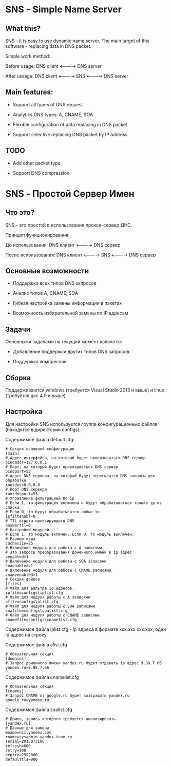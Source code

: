 # SNS - Simple Name Server

## What this?

SNS - it is easy to use dynamic name server. The main target of this software - replacing data in DNS packet.

Simple work method:

Before usage:
DNS client <----> DNS server

After ussage:
DNS client <----> SNS <----> DNS server

## Main features:

* Support all types of DNS request

* Analytics DNS types: A, CNAME, SOA

* Flexible configuration of data replacing in DNS packet

* Support selective replacing DNS packet by IP address

## TODO

* Add other packet type

* Support DNS compression

# SNS - Простой Сервер Имен

## Что это?

SNS - это простой в использовании прокси-сервер ДНС.

Принцип функционирования:

До использования:
DNS клиент <----> DNS сервер

После использования:
DNS клиент <----> SNS <----> DNS сервер

## Основные возможности

* Поддержка всех типов DNS запросов

* Анализ типов A, CNAME, SOA

* Гибкая настройка замены информации в пакетах

* Возможность избирательной замены по IP адресам

## Задачи

Основными задачами на текущий момент являются:

* Добавление поддержки других типов DNS запросов

* Поддержка компрессии

## Сборка

Поддерживаются windows (требуется Visual Studio 2013 и выше) и linux (требуется gcc 4.9 и выше)

## Настройка

Для настройки SNS используется группа конфигурационных файлов (находятся в директории configs).

Содержимое файла default.cfg:

    # Секция основной конфигурации
    [main]
    # Адрес интерфейса, на который будет привязываться DNS сервер
    bindaddr=127.0.0.1
    # Порт, на который будет привязываться DNS сервер
    bindport=53
    # Адрес DNS сервера, на который будут пересылатся DNS запросы для обработки
    rootdns=8.8.8.8
    # Порт DNS сервера
    rootdnsport=53
    # Управление фильтрацией по ip 
    # Если 1, то фильтрация включена и будут обрабатываться только ip из списка
    # Если 0, то будут обрабатыватся любые ip
    ipfiltenabl=0
    # TTL ответа проксирующего DNS
    answerttl=0
    # Настройки модулей
    # Если 1, то модуль включен. Если 0, то модуль выключен.
    # Размер кэша
    cachesize=25
    # Включение модуля для работы с A записями
    # Это запросы преобразования доменного имени в ip адрес
    aenabled=1
    # Включение модуля для работы с SOA записями
    soaenabled=1
    # Включение модуля для работы с CNAME записями
    cnameenabled=1
    # Секция файлов
    [files]
    # Файл для фильтра ip адресов.
    ipfile=configs\iplist.cfg
    # Файл для модуля работы с A записями
    afile=configs\alist.cfg
    # Файл для модуля работы с SOA записями
    soafile=configs\soalist.cfg
    # Файл для модуля работы с CNAME записями
    cnamefile=configs\cnamelist.cfg

Содержимое файла iplist.cfg - ip адреса в формате xxx.xxx.xxx.xxx, один ip адрес на строку

Содержимое файла alist.cfg

    # Обязательная секция
    [domains]
    # Запрос доменного имени yandex.ru будет отдавать ip адрес 9.88.7.66
    yandex.ru=9.88.7.66

Содержимое файла cnamelist.cfg

    # Обязательная секция
    [cnames]
    # Запрос CNAME от google.ru будет возвращать yandex.ru
    google.ru=yandex.ru

Содержимое файла soalist.cfg

    # Домен, запись которого требуется анализировать
    [yandex.ru]
    # Данные для замены
    mname=ns1.yandex.com
    rname=sysadmin.yandex-team.ru
    serial=2015073106
    refresh=600
    retry=300
    expire=2592000
    defaulttls=900